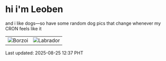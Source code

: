 # hi i'm Leoben

and i like dogs—so have some random dog pics that change whenever my CRON feels like it

|  |  |
|--------|----------|
| ![Borzoi](https://random-dog-vercel.vercel.app/api/random-borzoi?v=1756096628) | ![Labrador](https://random-dog-vercel.vercel.app/api/random-labrador?v=1756096628) |

Last updated: 2025-08-25 12:37 PHT
